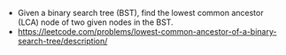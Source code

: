 - Given a binary search tree (BST), find the lowest common ancestor (LCA) node of two given nodes in the BST. <br/>
- https://leetcode.com/problems/lowest-common-ancestor-of-a-binary-search-tree/description/
